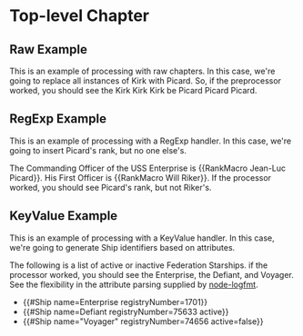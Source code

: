# Top-level Chapter

## Raw Example
This is an example of processing with raw chapters. In this case, we're going to replace all instances of Kirk with Picard. So, if the preprocessor worked, you should see the Kirk Kirk Kirk be Picard Picard Picard.

## RegExp Example
This is an example of processing with a RegExp handler. In this case, we're going to insert Picard's rank, but no one else's.

The Commanding Officer of the USS Enterprise is {{RankMacro Jean-Luc Picard}}. His First Officer is {{RankMacro Will Riker}}. If the processor worked, you should see Picard's rank, but not Riker's.

## KeyValue Example
This is an example of processing with a KeyValue handler. In this case, we're going to generate Ship identifiers based on attributes.

The following is a list of active or inactive Federation Starships. if the processor worked, you should see the Enterprise, the Defiant, and Voyager. See the flexibility in the attribute parsing supplied by [node-logfmt](https://github.com/csquared/node-logfmt).
 * {{#Ship name=Enterprise registryNumber=1701}}
 * {{#Ship name=Defiant registryNumber=75633 active}}
 * {{#Ship name="Voyager" registryNumber=74656 active=false}}
 


